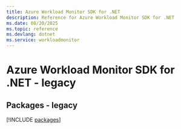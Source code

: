 ```yaml
---
title: Azure Workload Monitor SDK for .NET
description: Reference for Azure Workload Monitor SDK for .NET
ms.date: 08/20/2025
ms.topic: reference
ms.devlang: dotnet
ms.service: workloadmonitor
---
```

# Azure Workload Monitor SDK for .NET - legacy
## Packages - legacy
[!INCLUDE [packages](workload-monitor-index.md)]